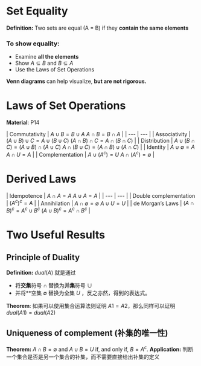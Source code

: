 # Set Equality

**Definition:** Two sets are equal (A = B) if they **contain the same elements**

### To show equality:

- Examine **all the elements**
- Show $A ⊆ B$ and $B ⊆ A$
- Use the Laws of Set Operations

**Venn diagrams** can help visualize, **but are not rigorous.**

# Laws of Set Operations

**Material**: P14

| Commutativity | $A ∪ B = B ∪ A$
$A ∩ B = B ∩ A$ |
| --- | --- |
| Associativity | $(A ∪ B) ∪ C = A ∪ (B ∪ C)$
$(A ∩ B) ∩ C = A ∩ (B ∩ C)$ |
| Distribution | $A ∪ (B ∩ C) = (A ∪ B) ∩ (A ∪ C)$
$A ∩ (B ∪ C) = (A ∩ B) ∪ (A ∩ C)$ |
| Identity | $A ∪ ∅ = A$
$A ∩ U = A$ |
| Complementation | $A ∪ (A^c) = U$
$A ∩ (A^c) = ∅$ |

# Derived Laws

| Idempotence | $A ∩ A = A$
$A ∪ A = A$ |
| --- | --- |
| Double complementation | $(A^c)^c = A$ |
| Annihilation | $A ∩ ∅ = ∅$
$A ∪ U = U$ |
| de Morgan’s Laws | $(A ∩ B)^c = A^c ∪ B^c$
$(A ∪ B)^c = A^c ∩ B^c$ |

# Two Useful Results

## Principle of Duality

**Definition:** $dual(A)$ 就是通过

- 将**交集**符号 $∩$ 替换为**并集**符号 $∪$
- 并将**空集 $∅$ 替换为全集 $U$ ，反之亦然，得到的表达式。

**Theorem**: 如果可以使用集合运算法则证明 $A1 = A2$，那么同样可以证明 $dual(A1) = dual(A2)$

## Uniqueness of complement (补集的唯一性)

**Theorem:** $A ∩ B = ∅$ and $A ∪ B = U$ if, and only if, $B = A^c$. 
**Application:** 判断一个集合是否是另一个集合的补集，而不需要直接给出补集的定义
